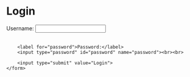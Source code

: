 <!DOCTYPE html>
<html>
<head>
    <title>Login Page</title>
</head>
<body>
    <h1>Login</h1>
    <form>
        <label for="username">Username:</label>
        <input type="text" id="username" name="username"><br><br>

        <label for="password">Password:</label>
        <input type="password" id="password" name="password"><br><br>

        <input type="submit" value="Login">
    </form>
</body>
</html>
